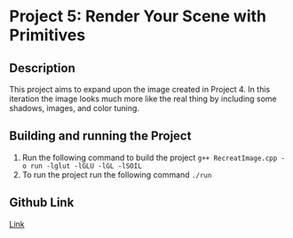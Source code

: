 # Project 5: Render Your Scene with Primitives

## Description
This project aims to expand upon the image created in Project 4. In this iteration the image looks much more like the real thing by including some shadows, images, and color tuning. 

## Building and running the Project
1. Run the following command to build the project `g++ RecreatImage.cpp -o run -lglut -lGLU -lGL -lSOIL`
2. To run the project run the following command `./run` 


## Github Link
[Link](https://github.com/angel-vlzqz/Graphics/tree/main/Project%205)